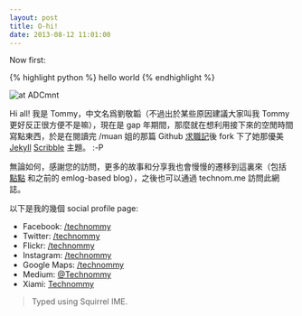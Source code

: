 ```yaml
---
layout: post
title: O-hi!
date: 2013-08-12 11:01:00
---
```


Now first: 

{% highlight python %}
hello world
{% endhighlight %}

![at ADCmnt](https://photos-4.dropbox.com/t/0/AAD5oN61txg18kq0e-IiMoCBK_Rrmq2JsxvsiWo21jciPA/12/76860641/jpeg/1024x768/3/1380272400/0/2/about-ohi.jpg/GM1P4eXcueUvDt41NQHtbwFdsNM9GtapWUVkFiI1ZjA)

Hi all! 我是 Tommy，中文名爲劉敬韜（不過出於某些原因建議大家叫我 Tommy 更好反正很方便不是嘛），現在是 gap 年期間，那麼就在想利用接下來的空閒時間寫點東西，於是在閱讀完 /muan 姐的那篇 Github [求職記](http://muan.co/2013/07/24/github-hiring-story)後 fork 下了她那優美 [Jekyll](http://jekyllrb.com/) [Scribble](http://scribble.muan.co/2013/05/06/scribble-the-jekyll-theme/) 主題。 :-P

無論如何，感謝您的訪問，更多的故事和分享我也會慢慢的遷移到這裏來（包括 <a href="http://technologierblog.com" target="_blank">點點</a> 和之前的 emlog-based blog），之後也可以通過 technom.me 訪問此網誌。

以下是我的幾個 social profile page:

* Facebook: [/technommy](https://facebook.com/technommy)
* Twitter: [/technommy](https://twitter.com/technommy)
* Flickr: [/technommy](http://www.flickr.com/photos/technommy/)
* Instagram: [/technommy](http://instagram.com/technommy)
* Google Maps: [/technommy](https://www.google.com/maps/views/profile/113409525993427692733?gl=us&hl=en-us)
* Medium: [@Technommy](https://medium.com/@technommy)
* Xiami: [Technommy](http://www.xiami.com/u/7269854)

> Typed using Squirrel IME.
